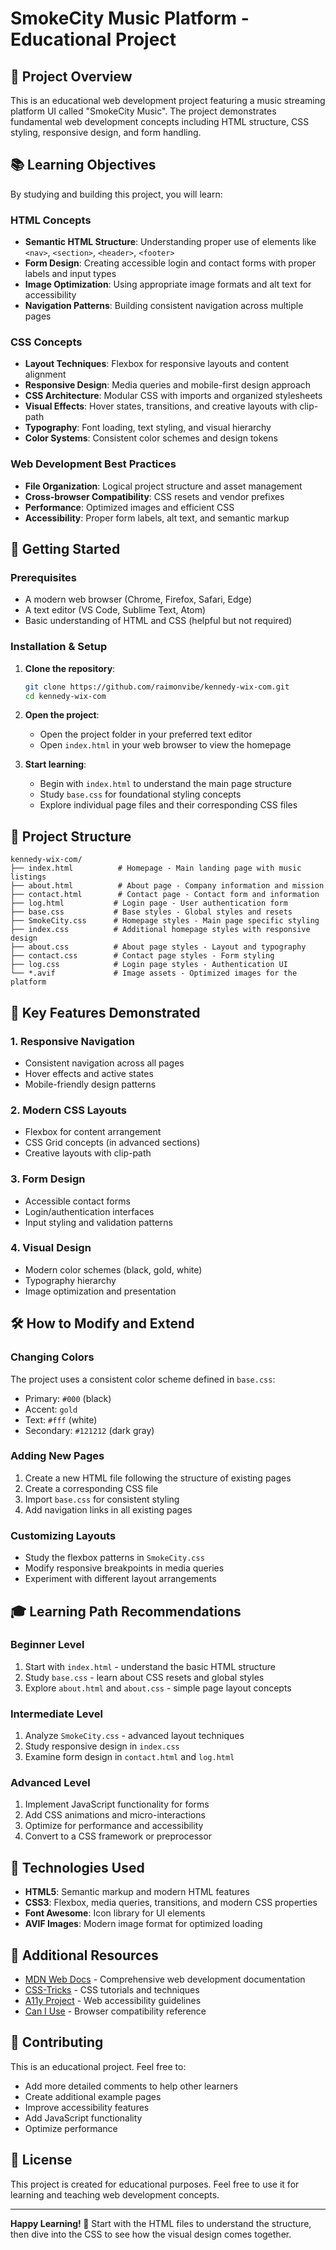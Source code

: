 # SmokeCity Music Platform - Educational Project

## 🎵 Project Overview
This is an educational web development project featuring a music streaming platform UI called "SmokeCity Music". The project demonstrates fundamental web development concepts including HTML structure, CSS styling, responsive design, and form handling.

## 📚 Learning Objectives
By studying and building this project, you will learn:

### HTML Concepts
- **Semantic HTML Structure**: Understanding proper use of elements like `<nav>`, `<section>`, `<header>`, `<footer>`
- **Form Design**: Creating accessible login and contact forms with proper labels and input types
- **Image Optimization**: Using appropriate image formats and alt text for accessibility
- **Navigation Patterns**: Building consistent navigation across multiple pages

### CSS Concepts
- **Layout Techniques**: Flexbox for responsive layouts and content alignment
- **Responsive Design**: Media queries and mobile-first design approach
- **CSS Architecture**: Modular CSS with imports and organized stylesheets
- **Visual Effects**: Hover states, transitions, and creative layouts with clip-path
- **Typography**: Font loading, text styling, and visual hierarchy
- **Color Systems**: Consistent color schemes and design tokens

### Web Development Best Practices
- **File Organization**: Logical project structure and asset management
- **Cross-browser Compatibility**: CSS resets and vendor prefixes
- **Performance**: Optimized images and efficient CSS
- **Accessibility**: Proper form labels, alt text, and semantic markup

## 🚀 Getting Started

### Prerequisites
- A modern web browser (Chrome, Firefox, Safari, Edge)
- A text editor (VS Code, Sublime Text, Atom)
- Basic understanding of HTML and CSS (helpful but not required)

### Installation & Setup
1. **Clone the repository**:
   ```bash
   git clone https://github.com/raimonvibe/kennedy-wix-com.git
   cd kennedy-wix-com
   ```

2. **Open the project**:
   - Open the project folder in your preferred text editor
   - Open `index.html` in your web browser to view the homepage

3. **Start learning**:
   - Begin with `index.html` to understand the main page structure
   - Study `base.css` for foundational styling concepts
   - Explore individual page files and their corresponding CSS files

## 📁 Project Structure
```
kennedy-wix-com/
├── index.html          # Homepage - Main landing page with music listings
├── about.html          # About page - Company information and mission
├── contact.html        # Contact page - Contact form and information
├── log.html           # Login page - User authentication form
├── base.css           # Base styles - Global styles and resets
├── SmokeCity.css      # Homepage styles - Main page specific styling
├── index.css          # Additional homepage styles with responsive design
├── about.css          # About page styles - Layout and typography
├── contact.css        # Contact page styles - Form styling
├── log.css            # Login page styles - Authentication UI
└── *.avif             # Image assets - Optimized images for the platform
```

## 🎯 Key Features Demonstrated

### 1. Responsive Navigation
- Consistent navigation across all pages
- Hover effects and active states
- Mobile-friendly design patterns

### 2. Modern CSS Layouts
- Flexbox for content arrangement
- CSS Grid concepts (in advanced sections)
- Creative layouts with clip-path

### 3. Form Design
- Accessible contact forms
- Login/authentication interfaces
- Input styling and validation patterns

### 4. Visual Design
- Modern color schemes (black, gold, white)
- Typography hierarchy
- Image optimization and presentation

## 🛠️ How to Modify and Extend

### Changing Colors
The project uses a consistent color scheme defined in `base.css`:
- Primary: `#000` (black)
- Accent: `gold`
- Text: `#fff` (white)
- Secondary: `#121212` (dark gray)

### Adding New Pages
1. Create a new HTML file following the structure of existing pages
2. Create a corresponding CSS file
3. Import `base.css` for consistent styling
4. Add navigation links in all existing pages

### Customizing Layouts
- Study the flexbox patterns in `SmokeCity.css`
- Modify responsive breakpoints in media queries
- Experiment with different layout arrangements

## 🎓 Learning Path Recommendations

### Beginner Level
1. Start with `index.html` - understand the basic HTML structure
2. Study `base.css` - learn about CSS resets and global styles
3. Explore `about.html` and `about.css` - simple page layout concepts

### Intermediate Level
1. Analyze `SmokeCity.css` - advanced layout techniques
2. Study responsive design in `index.css`
3. Examine form design in `contact.html` and `log.html`

### Advanced Level
1. Implement JavaScript functionality for forms
2. Add CSS animations and micro-interactions
3. Optimize for performance and accessibility
4. Convert to a CSS framework or preprocessor

## 🔧 Technologies Used
- **HTML5**: Semantic markup and modern HTML features
- **CSS3**: Flexbox, media queries, transitions, and modern CSS properties
- **Font Awesome**: Icon library for UI elements
- **AVIF Images**: Modern image format for optimized loading

## 📖 Additional Resources
- [MDN Web Docs](https://developer.mozilla.org/) - Comprehensive web development documentation
- [CSS-Tricks](https://css-tricks.com/) - CSS tutorials and techniques
- [A11y Project](https://www.a11yproject.com/) - Web accessibility guidelines
- [Can I Use](https://caniuse.com/) - Browser compatibility reference

## 🤝 Contributing
This is an educational project. Feel free to:
- Add more detailed comments to help other learners
- Create additional example pages
- Improve accessibility features
- Add JavaScript functionality
- Optimize performance

## 📄 License
This project is created for educational purposes. Feel free to use it for learning and teaching web development concepts.

---

**Happy Learning! 🚀** Start with the HTML files to understand the structure, then dive into the CSS to see how the visual design comes together.
